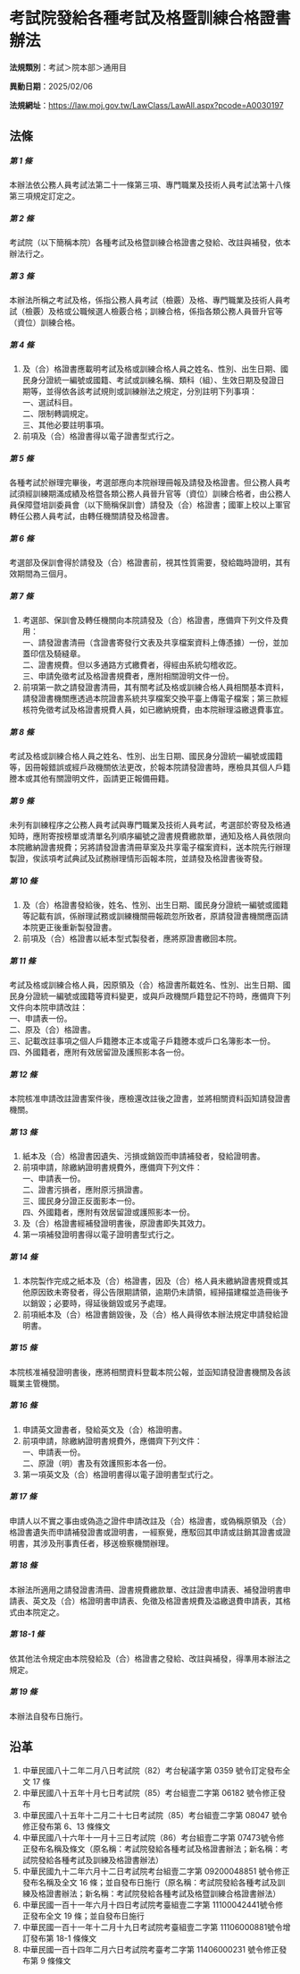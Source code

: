 # 考試院發給各種考試及格暨訓練合格證書辦法




**法規類別**：考試＞院本部＞通用目

**異動日期**：2025/02/06  

**法規網址**：https://law.moj.gov.tw/LawClass/LawAll.aspx?pcode=A0030197



## 法條
##### 第 1 條
本辦法依公務人員考試法第二十一條第三項、專門職業及技術人員考試法第十八條第三項規定訂定之。

##### 第 2 條
考試院（以下簡稱本院）各種考試及格暨訓練合格證書之發給、改註與補發，依本辦法行之。

##### 第 3 條
本辦法所稱之考試及格，係指公務人員考試（檢覈）及格、專門職業及技術人員考試（檢覈）及格或公職候選人檢覈合格；訓練合格，係指各類公務人員晉升官等（資位）訓練合格。

##### 第 4 條
1. 及（合）格證書應載明考試及格或訓練合格人員之姓名、性別、出生日期、國民身分證統一編號或國籍、考試或訓練名稱、類科（組）、生效日期及發證日期等，並得依各該考試規則或訓練辦法之規定，分別註明下列事項：  
一、選試科目。  
二、限制轉調規定。  
三、其他必要註明事項。
1. 前項及（合）格證書得以電子證書型式行之。

##### 第 5 條
各種考試於辦理完畢後，考選部應向本院辦理冊報及請發及格證書。但公務人員考試須經訓練期滿成績及格暨各類公務人員晉升官等（資位）訓練合格者，由公務人員保障暨培訓委員會（以下簡稱保訓會）請發及（合）格證書；國軍上校以上軍官轉任公務人員考試，由轉任機關請發及格證書。

##### 第 6 條
考選部及保訓會得於請發及（合）格證書前，視其性質需要，發給臨時證明，其有效期間為三個月。

##### 第 7 條
1. 考選部、保訓會及轉任機關向本院請發及（合）格證書，應備齊下列文件及費用：  
一、請發證書清冊（含證書寄發行文表及共享檔案資料上傳憑據）一份，並加蓋印信及騎縫章。  
二、證書規費。但以多通路方式繳費者，得經由系統勾稽收訖。  
三、申請免徵考試及格證書規費者，應附相關證明文件一份。
1. 前項第一款之請發證書清冊，其有關考試及格或訓練合格人員相關基本資料，請發證書機關應透過本院證書系統共享檔案交換平臺上傳電子檔案；第三款經核符免徵考試及格證書規費人員，如已繳納規費，由本院辦理溢繳退費事宜。

##### 第 8 條
考試及格或訓練合格人員之姓名、性別、出生日期、國民身分證統一編號或國籍等，因冊報錯誤或經戶政機關依法更改，於報本院請發證書時，應檢具其個人戶籍謄本或其他有關證明文件，函請更正報備冊籍。

##### 第 9 條
未列有訓練程序之公務人員考試與專門職業及技術人員考試，考選部於寄發及格通知時，應附寄按榜單或清單名列順序編號之證書規費繳款單，通知及格人員依限向本院繳納證書規費；另將請發證書清冊草案及共享電子檔案資料，送本院先行辦理製證，俟該項考試典試及試務辦理情形函報本院，並請發及格證書後寄發。

##### 第 10 條
1. 及（合）格證書發給後，姓名、性別、出生日期、國民身分證統一編號或國籍等記載有誤，係辦理試務或訓練機關冊報疏忽所致者，原請發證書機關應函請本院更正後重新製發證書。
1. 前項及（合）格證書以紙本型式製發者，應將原證書繳回本院。

##### 第 11 條
考試及格或訓練合格人員，因原領及（合）格證書所載姓名、性別、出生日期、國民身分證統一編號或國籍等資料變更，或與戶政機關戶籍登記不符時，應備齊下列文件向本院申請改註：  
一、申請表一份。  
二、原及（合）格證書。  
三、記載改註事項之個人戶籍謄本正本或電子戶籍謄本或戶口名簿影本一份。  
四、外國籍者，應附有效居留證及護照影本各一份。

##### 第 12 條
本院核准申請改註證書案件後，應檢還改註後之證書，並將相關資料函知請發證書機關。

##### 第 13 條
1. 紙本及（合）格證書因遺失、污損或銷毀而申請補發者，發給證明書。
1. 前項申請，除繳納證明書規費外，應備齊下列文件：  
一、申請表一份。  
二、證書污損者，應附原污損證書。  
三、國民身分證正反面影本一份。  
四、外國籍者，應附有效居留證或護照影本一份。
1. 及（合）格證書經補發證明書後，原證書即失其效力。
1. 第一項補發證明書得以電子證明書型式行之。

##### 第 14 條
1. 本院製作完成之紙本及（合）格證書，因及（合）格人員未繳納證書規費或其他原因致未寄發者，得公告限期請領，逾期仍未請領，經掃描建檔並造冊後予以銷毀；必要時，得延後銷毀或另予處理。
1. 前項紙本及（合）格證書銷毀後，及（合）格人員得依本辦法規定申請發給證明書。

##### 第 15 條
本院核准補發證明書後，應將相關資料登載本院公報，並函知請發證書機關及各該職業主管機關。

##### 第 16 條
1. 申請英文證書者，發給英文及（合）格證明書。
1. 前項申請，除繳納證明書規費外，應備齊下列文件：  
一、申請表一份。  
二、原證（明）書及有效護照影本各一份。
1. 第一項英文及（合）格證明書得以電子證明書型式行之。

##### 第 17 條
申請人以不實之事由或偽造之證件申請改註及（合）格證書，或偽稱原領及（合）格證書遺失而申請補發證書或證明書，一經察覺，應駁回其申請或註銷其證書或證明書，其涉及刑事責任者，移送檢察機關辦理。

##### 第 18 條
本辦法所適用之請發證書清冊、證書規費繳款單、改註證書申請表、補發證明書申請表、英文及（合）格證明書申請表、免徵及格證書規費及溢繳退費申請表，其格式由本院定之。

##### 第 18-1 條
依其他法令規定由本院發給及（合）格證書之發給、改註與補發，得準用本辦法之規定。

##### 第 19 條
本辦法自發布日施行。

## 沿革
1. 中華民國八十二年二月八日考試院（82）考台秘議字第 0359 號令訂定發布全文 17 條
1. 中華民國八十五年十月七日考試院（85）考台組壹二字第 06182  號令修正發布
1. 中華民國八十五年十二月二十七日考試院（85）考台組壹二字第 08047 號令修正發布第 6、13  條條文
1. 中華民國八十六年十一月十三日考試院（86）考台組壹二字第 07473號令修正發布名稱及條文（原名稱：考試院發給各種考試及格證書辦法；新名稱：考試院發給各種考試及訓練及格證書辦法）
1. 中華民國九十二年六月十二日考試院考台組壹二字第 09200048851  號令修正發布名稱及全文 16 條；並自發布日施行（原名稱：考試院發給各種考試及訓練及格證書辦法；新名稱：考試院發給各種考試及格暨訓練合格證書辦法）
1. 中華民國一百十一年六月十四日考試院考臺組壹二字第 11100042441號令修正發布全文 19 條；並自發布日施行
1. 中華民國一百十一年十二月十九日考試院考臺組壹二字第 11106000881號令增訂發布第 18-1 條條文
1. 中華民國一百十四年二月六日考試院考臺考二字第 11406000231  號令修正發布第 9  條條文
